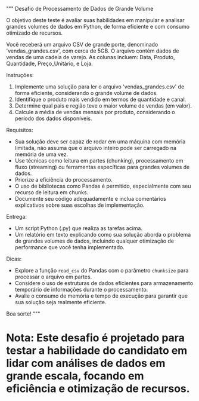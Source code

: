"""
Desafio de Processamento de Dados de Grande Volume

O objetivo deste teste é avaliar suas habilidades em manipular e analisar grandes volumes de dados em Python, de forma eficiente e com consumo otimizado de recursos.

Você receberá um arquivo CSV de grande porte, denominado 'vendas_grandes.csv', com cerca de 5GB. O arquivo contém dados de vendas de uma cadeia de varejo. As colunas incluem: Data, Produto, Quantidade, Preço_Unitário, e Loja.

Instruções:
1. Implemente uma solução para ler o arquivo 'vendas_grandes.csv' de forma eficiente, considerando o grande volume de dados.
2. Identifique o produto mais vendido em termos de quantidade e canal.
3. Determine qual pais e região teve o maior volume de vendas (em valor).
4. Calcule a média de vendas mensais por produto, considerando o período dos dados disponíveis.

Requisitos:
- Sua solução deve ser capaz de rodar em uma máquina com memória limitada, não assuma que o arquivo inteiro pode ser carregado na memória de uma vez.
- Use técnicas como leitura em partes (chunking), processamento em fluxo (streaming) ou ferramentas específicas para grandes volumes de dados.
- Priorize a eficiência do processamento.
- O uso de bibliotecas como Pandas é permitido, especialmente com seu recurso de leitura em chunks.
- Documente seu código adequadamente e inclua comentários explicativos sobre suas escolhas de implementação.

Entrega:
- Um script Python (.py) que realiza as tarefas acima.
- Um relatório em texto explicando como sua solução aborda o problema de grandes volumes de dados, incluindo qualquer otimização de performance que você tenha implementado.

Dicas:
- Explore a função `read_csv` do Pandas com o parâmetro `chunksize` para processar o arquivo em partes.
- Considere o uso de estruturas de dados eficientes para armazenamento temporário de informações durante o processamento.
- Avalie o consumo de memória e tempo de execução para garantir que sua solução seja realmente eficiente.

Boa sorte!
"""

# Nota: Este desafio é projetado para testar a habilidade do candidato em lidar com análises de dados em grande escala, focando em eficiência e otimização de recursos.